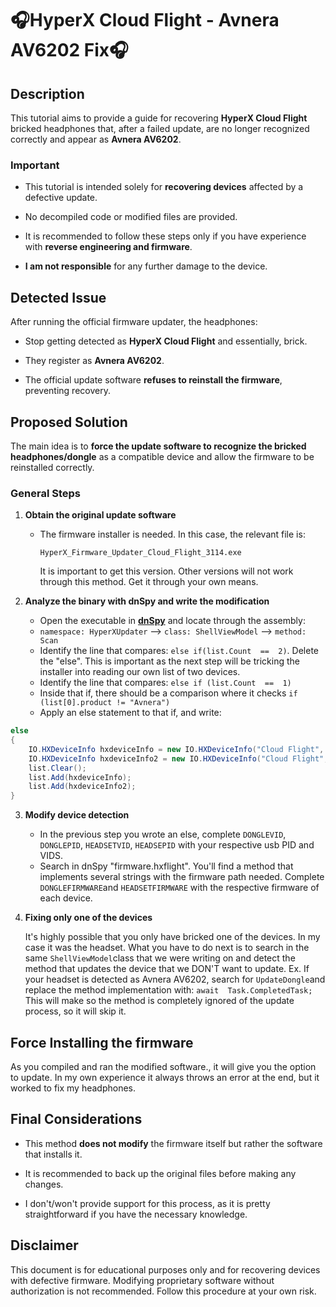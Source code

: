 
# 🎧HyperX Cloud Flight - Avnera AV6202 Fix🎧
## Description

This tutorial aims to provide a guide for recovering **HyperX Cloud Flight** bricked headphones that, after a failed update, are no longer recognized correctly and appear as **Avnera AV6202**.

### **Important**

-   This tutorial is intended solely for **recovering devices** affected by a defective update.
    
-   No decompiled code or modified files are provided.
    
-   It is recommended to follow these steps only if you have experience with **reverse engineering and firmware**.
    
-   **I am not responsible** for any further damage to the device.
    

## **Detected Issue**

After running the official firmware updater, the headphones:

-   Stop getting detected as **HyperX Cloud Flight** and essentially, brick.
    
-   They register as **Avnera AV6202**.
    
-   The official update software **refuses to reinstall the firmware**, preventing recovery.
    

## **Proposed Solution**

The main idea is to **force the update software to recognize the bricked headphones/dongle** as a compatible device and allow the firmware to be reinstalled correctly.

### **General Steps**

1.  **Obtain the original update software**
    
    -   The firmware installer is needed. In this case, the relevant file is:
        
        ```
        HyperX_Firmware_Updater_Cloud_Flight_3114.exe
        ```
        It is important to get this version. Other versions will not work through this method. 
        Get it through your own means.
        
2.  **Analyze the binary with dnSpy and write the modification**
    
    -   Open the executable in **[dnSpy](https://dnspy.org/)** and locate through the assembly: 
    - `namespace: HyperXUpdater` --> `class: ShellViewModel` --> `method: Scan`
     - Identify the line that compares: `else if(list.Count  ==  2)`. Delete the "else". This is important as the next step will be tricking the installer into reading our own list of two devices.
    - Identify the line that compares: `else if (list.Count  ==  1)`
    - Inside that if, there should be a comparison where it checks `if (list[0].product != "Avnera")`
    - Apply an else statement to that if, and write:

```csharp
else
{
    IO.HXDeviceInfo hxdeviceInfo = new IO.HXDeviceInfo("Cloud Flight", "DONGLEVID", "DONGLEPID", "Unknown", "3.1.1.4", "Dongle?", "DONGLEFIRMWARE");
    IO.HXDeviceInfo hxdeviceInfo2 = new IO.HXDeviceInfo("Cloud Flight", "HEADSETVID", "HEADSEPID", "Unknown", "3.1.1.4", "Headset?", "HEADSETFIRMWARE");
    list.Clear();
    list.Add(hxdeviceInfo);
    list.Add(hxdeviceInfo2);
}
```
3.  **Modify device detection**
    
    -   In the previous step you wrote an else, complete `DONGLEVID`, `DONGLEPID`, `HEADSETVID`, `HEADSEPID` with your respective usb PID and VIDS.
    - Search in dnSpy "firmware.hxflight". You'll find a method that implements several strings with the firmware path needed. Complete `DONGLEFIRMWARE`and `HEADSETFIRMWARE` with the respective firmware of each device.
4.  **Fixing only one of the devices**
    
    It's highly possible that you only have bricked one of the devices. In my case it was the headset. What you have to do next is to search in the same `ShellViewModel`class that we were writing on and detect the method that updates the device that we DON'T want to update. 
    Ex. If your headset is detected as Avnera AV6202, search for `UpdateDongle`and replace the method implementation with:
     `await  Task.CompletedTask;`
     This will make so the method is completely ignored of the update process, so it will skip it.
        
## Force Installing the firmware ##
As you compiled and ran the modified software., it will give you the option to update. In my own experience it always throws an error at the end, but it worked to fix my headphones.

## **Final Considerations**

-   This method **does not modify** the firmware itself but rather the software that installs it.
    
-   It is recommended to back up the original files before making any changes.
    
-   I don't/won't provide support for this process, as it is pretty straightforward if you have the necessary knowledge. 
    

## **Disclaimer**

This document is for educational purposes only and for recovering devices with defective firmware. Modifying proprietary software without authorization is not recommended. Follow this procedure at your own risk.
